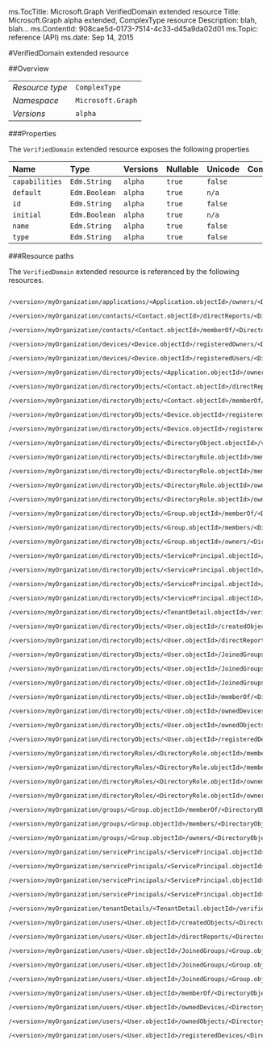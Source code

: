 ms.TocTitle: Microsoft.Graph VerifiedDomain extended resource
Title: Microsoft.Graph alpha  extended, ComplexType resource
Description: blah, blah...
ms.ContentId: 908cae5d-0173-7514-4c33-d45a9da02d01
ms.Topic: reference (API)
ms.date: Sep 14, 2015

#VerifiedDomain extended resource

 



<a name="msg-complex-type-VerifiedDomain"> </a>
##Overview

|  |  | 
| :-- | :-- | 
| _Resource type_ | `ComplexType` | 
| _Namespace_ | `Microsoft.Graph` | 
| _Versions_ | `alpha` | 


###Properties

The `VerifiedDomain` extended resource exposes the following properties 

| Name | Type | Versions | Nullable | Unicode | Comments | 
| :-- | :-- | :-- | :-- | :-- | :-- | 
| `capabilities` | `Edm.String` | `alpha` | `true` | `false` |  | 
| `default` | `Edm.Boolean` | `alpha` | `true` | `n/a` |  | 
| `id` | `Edm.String` | `alpha` | `true` | `false` |  | 
| `initial` | `Edm.Boolean` | `alpha` | `true` | `n/a` |  | 
| `name` | `Edm.String` | `alpha` | `true` | `false` |  | 
| `type` | `Edm.String` | `alpha` | `true` | `false` |  | 


###Resource paths

The `VerifiedDomain` extended resource is referenced by the following resources. 

```no-highlight
	/<version>/myOrganization/applications/<Application.objectId>/owners/<DirectoryObject.objectId>/verifiedDomains
	/<version>/myOrganization/contacts/<Contact.objectId>/directReports/<DirectoryObject.objectId>/verifiedDomains
	/<version>/myOrganization/contacts/<Contact.objectId>/memberOf/<DirectoryObject.objectId>/verifiedDomains
	/<version>/myOrganization/devices/<Device.objectId>/registeredOwners/<DirectoryObject.objectId>/verifiedDomains
	/<version>/myOrganization/devices/<Device.objectId>/registeredUsers/<DirectoryObject.objectId>/verifiedDomains
	/<version>/myOrganization/directoryObjects/<Application.objectId>/owners/<DirectoryObject.objectId>/verifiedDomains
	/<version>/myOrganization/directoryObjects/<Contact.objectId>/directReports/<DirectoryObject.objectId>/verifiedDomains
	/<version>/myOrganization/directoryObjects/<Contact.objectId>/memberOf/<DirectoryObject.objectId>/verifiedDomains
	/<version>/myOrganization/directoryObjects/<Device.objectId>/registeredOwners/<DirectoryObject.objectId>/verifiedDomains
	/<version>/myOrganization/directoryObjects/<Device.objectId>/registeredUsers/<DirectoryObject.objectId>/verifiedDomains
	/<version>/myOrganization/directoryObjects/<DirectoryObject.objectId>/verifiedDomains
	/<version>/myOrganization/directoryObjects/<DirectoryRole.objectId>/memberOf/<DirectoryObject.objectId>/verifiedDomains
	/<version>/myOrganization/directoryObjects/<DirectoryRole.objectId>/members/<DirectoryObject.objectId>/verifiedDomains
	/<version>/myOrganization/directoryObjects/<DirectoryRole.objectId>/ownedObjects/<DirectoryObject.objectId>/verifiedDomains
	/<version>/myOrganization/directoryObjects/<DirectoryRole.objectId>/owners/<DirectoryObject.objectId>/verifiedDomains
	/<version>/myOrganization/directoryObjects/<Group.objectId>/memberOf/<DirectoryObject.objectId>/verifiedDomains
	/<version>/myOrganization/directoryObjects/<Group.objectId>/members/<DirectoryObject.objectId>/verifiedDomains
	/<version>/myOrganization/directoryObjects/<Group.objectId>/owners/<DirectoryObject.objectId>/verifiedDomains
	/<version>/myOrganization/directoryObjects/<ServicePrincipal.objectId>/createdObjects/<DirectoryObject.objectId>/verifiedDomains
	/<version>/myOrganization/directoryObjects/<ServicePrincipal.objectId>/memberOf/<DirectoryObject.objectId>/verifiedDomains
	/<version>/myOrganization/directoryObjects/<ServicePrincipal.objectId>/ownedObjects/<DirectoryObject.objectId>/verifiedDomains
	/<version>/myOrganization/directoryObjects/<ServicePrincipal.objectId>/owners/<DirectoryObject.objectId>/verifiedDomains
	/<version>/myOrganization/directoryObjects/<TenantDetail.objectId>/verifiedDomains
	/<version>/myOrganization/directoryObjects/<User.objectId>/createdObjects/<DirectoryObject.objectId>/verifiedDomains
	/<version>/myOrganization/directoryObjects/<User.objectId>/directReports/<DirectoryObject.objectId>/verifiedDomains
	/<version>/myOrganization/directoryObjects/<User.objectId>/JoinedGroups/<Group.objectId>/memberOf/<DirectoryObject.objectId>/verifiedDomains
	/<version>/myOrganization/directoryObjects/<User.objectId>/JoinedGroups/<Group.objectId>/members/<DirectoryObject.objectId>/verifiedDomains
	/<version>/myOrganization/directoryObjects/<User.objectId>/JoinedGroups/<Group.objectId>/owners/<DirectoryObject.objectId>/verifiedDomains
	/<version>/myOrganization/directoryObjects/<User.objectId>/memberOf/<DirectoryObject.objectId>/verifiedDomains
	/<version>/myOrganization/directoryObjects/<User.objectId>/ownedDevices/<DirectoryObject.objectId>/verifiedDomains
	/<version>/myOrganization/directoryObjects/<User.objectId>/ownedObjects/<DirectoryObject.objectId>/verifiedDomains
	/<version>/myOrganization/directoryObjects/<User.objectId>/registeredDevices/<DirectoryObject.objectId>/verifiedDomains
	/<version>/myOrganization/directoryRoles/<DirectoryRole.objectId>/memberOf/<DirectoryObject.objectId>/verifiedDomains
	/<version>/myOrganization/directoryRoles/<DirectoryRole.objectId>/members/<DirectoryObject.objectId>/verifiedDomains
	/<version>/myOrganization/directoryRoles/<DirectoryRole.objectId>/ownedObjects/<DirectoryObject.objectId>/verifiedDomains
	/<version>/myOrganization/directoryRoles/<DirectoryRole.objectId>/owners/<DirectoryObject.objectId>/verifiedDomains
	/<version>/myOrganization/groups/<Group.objectId>/memberOf/<DirectoryObject.objectId>/verifiedDomains
	/<version>/myOrganization/groups/<Group.objectId>/members/<DirectoryObject.objectId>/verifiedDomains
	/<version>/myOrganization/groups/<Group.objectId>/owners/<DirectoryObject.objectId>/verifiedDomains
	/<version>/myOrganization/servicePrincipals/<ServicePrincipal.objectId>/createdObjects/<DirectoryObject.objectId>/verifiedDomains
	/<version>/myOrganization/servicePrincipals/<ServicePrincipal.objectId>/memberOf/<DirectoryObject.objectId>/verifiedDomains
	/<version>/myOrganization/servicePrincipals/<ServicePrincipal.objectId>/ownedObjects/<DirectoryObject.objectId>/verifiedDomains
	/<version>/myOrganization/servicePrincipals/<ServicePrincipal.objectId>/owners/<DirectoryObject.objectId>/verifiedDomains
	/<version>/myOrganization/tenantDetails/<TenantDetail.objectId>/verifiedDomains
	/<version>/myOrganization/users/<User.objectId>/createdObjects/<DirectoryObject.objectId>/verifiedDomains
	/<version>/myOrganization/users/<User.objectId>/directReports/<DirectoryObject.objectId>/verifiedDomains
	/<version>/myOrganization/users/<User.objectId>/JoinedGroups/<Group.objectId>/memberOf/<DirectoryObject.objectId>/verifiedDomains
	/<version>/myOrganization/users/<User.objectId>/JoinedGroups/<Group.objectId>/members/<DirectoryObject.objectId>/verifiedDomains
	/<version>/myOrganization/users/<User.objectId>/JoinedGroups/<Group.objectId>/owners/<DirectoryObject.objectId>/verifiedDomains
	/<version>/myOrganization/users/<User.objectId>/memberOf/<DirectoryObject.objectId>/verifiedDomains
	/<version>/myOrganization/users/<User.objectId>/ownedDevices/<DirectoryObject.objectId>/verifiedDomains
	/<version>/myOrganization/users/<User.objectId>/ownedObjects/<DirectoryObject.objectId>/verifiedDomains
	/<version>/myOrganization/users/<User.objectId>/registeredDevices/<DirectoryObject.objectId>/verifiedDomains```





